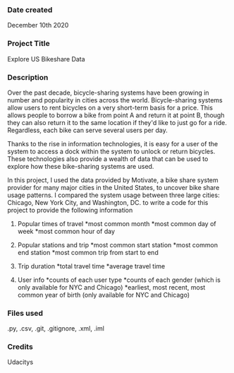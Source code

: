 ### Date created
December 10th 2020

### Project Title
Explore US Bikeshare Data

### Description
Over the past decade, bicycle-sharing systems have been growing in number and popularity in cities across the world. Bicycle-sharing systems allow users to rent bicycles on a very short-term basis for a price. This allows people to borrow a bike from point A and return it at point B, though they can also return it to the same location if they'd like to just go for a ride. Regardless, each bike can serve several users per day.

Thanks to the rise in information technologies, it is easy for a user of the system to access a dock within the system to unlock or return bicycles. These technologies also provide a wealth of data that can be used to explore how these bike-sharing systems are used.

In this project, I used the data provided by Motivate, a bike share system provider for many major cities in the United States, to uncover bike share usage patterns. I compared the system usage between three large cities: Chicago, New York City, and Washington, DC. to write a code for this project to provide the following information

1. Popular times of travel
*most common month
*most common day of week
*most common hour of day

2. Popular stations and trip
*most common start station
*most common end station
*most common trip from start to end

3. Trip duration
*total travel time
*average travel time

4. User info
*counts of each user type
*counts of each gender (which is only available for NYC and Chicago)
*earliest, most recent, most common year of birth (only available for NYC and Chicago)

### Files used
.py, .csv, .git, .gitignore, .xml, .iml

### Credits
Udacitys
